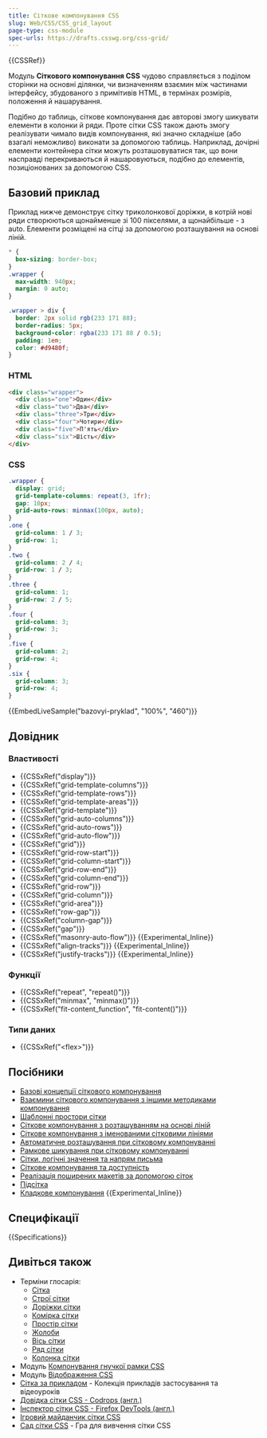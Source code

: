 ```yaml
---
title: Сіткове компонування CSS
slug: Web/CSS/CSS_grid_layout
page-type: css-module
spec-urls: https://drafts.csswg.org/css-grid/
---
```


{{CSSRef}}

Модуль **Сіткового компонування CSS** чудово справляється з поділом сторінки на основні ділянки, чи визначенням взаємин між частинами інтерфейсу, збудованого з примітивів HTML, в термінах розмірів, положення й нашарування.

Подібно до таблиць, сіткове компонування дає авторові змогу шикувати елементи в колонки й ряди. Проте сітки CSS також дають змогу реалізувати чимало видів компонування, які значно складніше (або взагалі неможливо) виконати за допомогою таблиць. Наприклад, дочірні елементи контейнера сітки можуть розташовуватися так, що вони насправді перекриваються й нашаровуються, подібно до елементів, позиціонованих за допомогою CSS.

## Базовий приклад

Приклад нижче демонструє сітку триколонкової доріжки, в котрій нові ряди створюються щонайменше зі 100 пікселями, а щонайбільше - з auto. Елементи розміщені на сітці за допомогою розташування на основі ліній.

```css hidden
* {
  box-sizing: border-box;
}
.wrapper {
  max-width: 940px;
  margin: 0 auto;
}

.wrapper > div {
  border: 2px solid rgb(233 171 88);
  border-radius: 5px;
  background-color: rgba(233 171 88 / 0.5);
  padding: 1em;
  color: #d9480f;
}
```

### HTML

```html
<div class="wrapper">
  <div class="one">Один</div>
  <div class="two">Два</div>
  <div class="three">Три</div>
  <div class="four">Чотири</div>
  <div class="five">П'ять</div>
  <div class="six">Шість</div>
</div>
```

### CSS

```css
.wrapper {
  display: grid;
  grid-template-columns: repeat(3, 1fr);
  gap: 10px;
  grid-auto-rows: minmax(100px, auto);
}
.one {
  grid-column: 1 / 3;
  grid-row: 1;
}
.two {
  grid-column: 2 / 4;
  grid-row: 1 / 3;
}
.three {
  grid-column: 1;
  grid-row: 2 / 5;
}
.four {
  grid-column: 3;
  grid-row: 3;
}
.five {
  grid-column: 2;
  grid-row: 4;
}
.six {
  grid-column: 3;
  grid-row: 4;
}
```

{{EmbedLiveSample("bazovyi-pryklad", "100%", "460")}}

## Довідник

### Властивості

- {{CSSxRef("display")}}
- {{CSSxRef("grid-template-columns")}}
- {{CSSxRef("grid-template-rows")}}
- {{CSSxRef("grid-template-areas")}}
- {{CSSxRef("grid-template")}}
- {{CSSxRef("grid-auto-columns")}}
- {{CSSxRef("grid-auto-rows")}}
- {{CSSxRef("grid-auto-flow")}}
- {{CSSxRef("grid")}}
- {{CSSxRef("grid-row-start")}}
- {{CSSxRef("grid-column-start")}}
- {{CSSxRef("grid-row-end")}}
- {{CSSxRef("grid-column-end")}}
- {{CSSxRef("grid-row")}}
- {{CSSxRef("grid-column")}}
- {{CSSxRef("grid-area")}}
- {{CSSxRef("row-gap")}}
- {{CSSxRef("column-gap")}}
- {{CSSxRef("gap")}}
- {{CSSxRef("masonry-auto-flow")}} {{Experimental_Inline}}
- {{CSSxRef("align-tracks")}} {{Experimental_Inline}}
- {{CSSxRef("justify-tracks")}} {{Experimental_Inline}}

### Функції

- {{CSSxRef("repeat", "repeat()")}}
- {{CSSxRef("minmax", "minmax()")}}
- {{CSSxRef("fit-content_function", "fit-content()")}}

### Типи даних

- {{CSSxRef("&lt;flex&gt;")}}

## Посібники

- [Базові концепції сіткового компонування](/uk/docs/Web/CSS/CSS_grid_layout/Basic_concepts_of_grid_layout)
- [Взаємини сіткового компонування з іншими методиками компонування](/uk/docs/Web/CSS/CSS_grid_layout/Relationship_of_grid_layout_with_other_layout_methods)
- [Шаблонні простори сітки](/uk/docs/Web/CSS/CSS_grid_layout/Grid_template_areas)
- [Сіткове компонування з розташуванням на основі ліній](/uk/docs/Web/CSS/CSS_grid_layout/Grid_layout_using_line-based_placement)
- [Сіткове компонування з іменованими сітковими лініями](/uk/docs/Web/CSS/CSS_grid_layout/Grid_layout_using_named_grid_lines)
- [Автоматичне розташування при сітковому компонуванні](/uk/docs/Web/CSS/CSS_grid_layout/Auto-placement_in_grid_layout)
- [Рамкове шикування при сітковому компонуванні](/uk/docs/Web/CSS/CSS_grid_layout/Box_alignment_in_grid_layout)
- [Сітки, логічні значення та напрям письма](/uk/docs/Web/CSS/CSS_grid_layout/Grids_logical_values_and_writing_modes)
- [Сіткове компонування та доступність](/uk/docs/Web/CSS/CSS_grid_layout/Grid_layout_and_accessibility)
- [Реалізація поширених макетів за допомогою сіток](/uk/docs/Web/CSS/CSS_grid_layout/Realizing_common_layouts_using_grids)
- [Підсітка](/uk/docs/Web/CSS/CSS_grid_layout/Subgrid)
- [Кладкове компонування](/uk/docs/Web/CSS/CSS_grid_layout/Masonry_layout) {{Experimental_Inline}}

## Специфікації

{{Specifications}}

## Дивіться також

- Терміни глосарія:
  - [Сітка](/uk/docs/Glossary/Grid)
  - [Строї сітки](/uk/docs/Glossary/Grid_Lines)
  - [Доріжки сітки](/uk/docs/Glossary/Grid_Tracks)
  - [Комірка сітки](/uk/docs/Glossary/Grid_Cell)
  - [Простір сітки](/uk/docs/Glossary/Grid_Areas)
  - [Жолоби](/uk/docs/Glossary/Gutters)
  - [Вісь сітки](/uk/docs/Glossary/Grid_Axis)
  - [Ряд сітки](/uk/docs/Glossary/Grid_Row)
  - [Колонка сітки](/uk/docs/Glossary/Grid_Column)
- Модуль [Компонування гнучкої рамки CSS](/uk/docs/Web/CSS/CSS_flexible_box_layout)
- Модуль [Відображення CSS](/uk/docs/Web/CSS/CSS_display)
- [Сітка за прикладом](https://gridbyexample.com/) - Колекція прикладів застосування та відеоуроків
- [Довідка сітки CSS - Codrops (англ.)](https://tympanus.net/codrops/css_reference/grid/)
- [Інспектор сітки CSS - Firefox DevTools (англ.)](https://firefox-source-docs.mozilla.org/devtools-user/page_inspector/how_to/examine_grid_layouts/index.html)
- [Ігровий майданчик сітки CSS](https://mozilladevelopers.github.io/playground/css-grid/)
- [Сад сітки CSS](https://cssgridgarden.com) - Гра для вивчення сітки CSS
